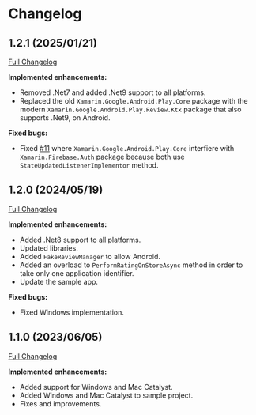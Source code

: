 # Changelog

## 1.2.1 (2025/01/21)
[Full Changelog](https://github.com/FabriBertani/Plugin.Maui.AppRating/compare/v1.2.0...v1.2.1)

**Implemented enhancements:**
- Removed .Net7 and added .Net9 support to all platforms.
- Replaced the old `Xamarin.Google.Android.Play.Core` package with the modern `Xamarin.Google.Android.Play.Review.Ktx` package that also supports .Net9, on Android.

**Fixed bugs:**
- Fixed [#11](https://github.com/FabriBertani/Plugin.Maui.AppRating/issues/11) where `Xamarin.Google.Android.Play.Core` interfiere with `Xamarin.Firebase.Auth` package because both use `StateUpdatedListenerImplementor` method.

## 1.2.0 (2024/05/19)
[Full Changelog](https://github.com/FabriBertani/Plugin.Maui.AppRating/compare/v1.1.0...v1.2.0)

**Implemented enhancements:**
- Added .Net8 support to all platforms.
- Updated libraries.
- Added `FakeReviewManager` to allow Android.
- Added an overload to `PerformRatingOnStoreAsync` method in order to take only one application identifier.
- Update the sample app.

**Fixed bugs:**
- Fixed Windows implementation.

## 1.1.0 (2023/06/05)
[Full Changelog](https://github.com/FabriBertani/Plugin.Maui.AppRating/compare/v1.0.0...v1.1.0)

**Implemented enhancements:**
- Added support for Windows and Mac Catalyst.
- Added Windows and Mac Catalyst to sample project.
- Fixes and improvements.
